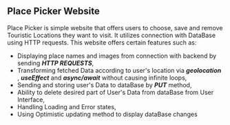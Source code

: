 ## Place Picker Website
Place Picker is simple website that offers users to choose, save and remove Touristic Locations they want to visit. It utilizes connection with DataBase using HTTP requests. This website offers certain features such as: 
* Displaying place names and images from connection with backend by sending _**HTTP REQUESTS**_,
* Transforming fetched Data according to user's location via _**geolocation**_ , _**useEffect**_ and _**async/await**_ without causing infinite loops,
* Sending and storing user's Data to dataBase by _**PUT**_ method,
* Ability to delete desired part of User's Data from dataBase from User Interface,
* Handling Loading and Error states,
* Using Optimistic updating method to display dataBase changes
